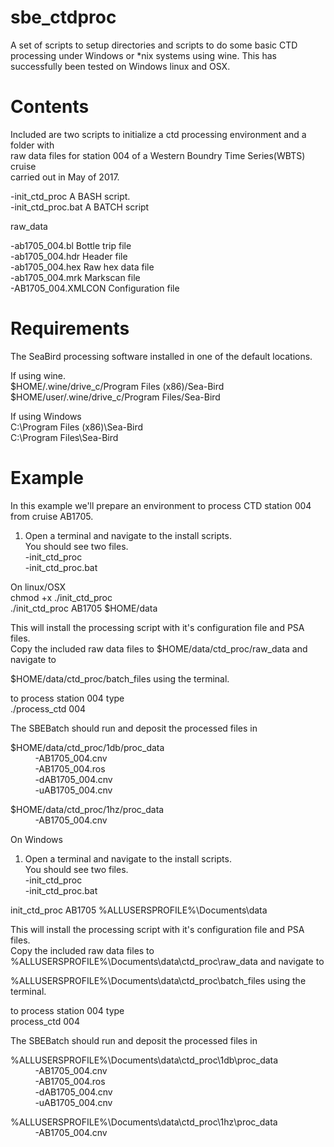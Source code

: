 # sbe_ctdproc
A set of scripts to setup directories and scripts to do some basic CTD processing under Windows or *nix systems using wine.
This has successfully been tested on Windows linux and OSX.

Contents
========
Included are two scripts to initialize a ctd processing environment and a folder with<br>
raw data files for station 004 of a Western Boundry Time Series(WBTS) cruise<br>
carried out in May of 2017.<br>

-init_ctd_proc       A BASH script.<br>
-init_ctd_proc.bat   A BATCH script<br>


raw_data<br>

-ab1705_004.bl         Bottle trip file<br>
-ab1705_004.hdr        Header file<br>
-ab1705_004.hex        Raw hex data file<br>
-ab1705_004.mrk        Markscan file<br>
-AB1705_004.XMLCON     Configuration file<br>



Requirements
============

The SeaBird processing software installed in one of the default locations.<br>

If using wine.<br>
$HOME/.wine/drive_c/Program Files (x86)/Sea-Bird<br>
$HOME/user/.wine/drive_c/Program Files/Sea-Bird<br>

If using Windows<br>
C:\Program Files (x86)\Sea-Bird<br>
C:\Program Files\Sea-Bird<br>

Example
=======

In this example we'll prepare an environment to process CTD station 004 from cruise AB1705.<br>

1) Open a terminal and navigate to the install scripts.<br>
You should see two files.<br>
-init_ctd_proc<br>
-init_ctd_proc.bat<br>
   
On linux/OSX<br>
chmod +x ./init_ctd_proc<br>
./init_ctd_proc AB1705 $HOME/data<br>
   
This will install the processing script with it's configuration file and PSA files.<br>
Copy the included raw data files to $HOME/data/ctd_proc/raw_data and navigate to <br>
   
$HOME/data/ctd_proc/batch_files using the terminal.<br>
   
to process station 004 type<br>
./process_ctd 004<br>
   
The SBEBatch should run and deposit the processed files in<br>
   
$HOME/data/ctd_proc/1db/proc_data<br>
&nbsp;&nbsp;&nbsp;&nbsp;&nbsp;&nbsp;&nbsp;&nbsp;&nbsp;&nbsp;-AB1705_004.cnv<br>
&nbsp;&nbsp;&nbsp;&nbsp;&nbsp;&nbsp;&nbsp;&nbsp;&nbsp;&nbsp;-AB1705_004.ros<br>
&nbsp;&nbsp;&nbsp;&nbsp;&nbsp;&nbsp;&nbsp;&nbsp;&nbsp;&nbsp;-dAB1705_004.cnv<br>
&nbsp;&nbsp;&nbsp;&nbsp;&nbsp;&nbsp;&nbsp;&nbsp;&nbsp;&nbsp;-uAB1705_004.cnv<br>
   
$HOME/data/ctd_proc/1hz/proc_data<br>
&nbsp;&nbsp;&nbsp;&nbsp;&nbsp;&nbsp;&nbsp;&nbsp;&nbsp;&nbsp;-AB1705_004.cnv<br>
  
On Windows<br>

1) Open a terminal and navigate to the install scripts.<br>
You should see two files.<br>
-init_ctd_proc<br>
-init_ctd_proc.bat<br>

init_ctd_proc AB1705 %ALLUSERSPROFILE%\Documents\data

This will install the processing script with it's configuration file and PSA files.<br>
Copy the included raw data files to %ALLUSERSPROFILE%\Documents\data\ctd_proc\raw_data and navigate to <br>

%ALLUSERSPROFILE%\Documents\data\ctd_proc\batch_files using the terminal.<br>
   
to process station 004 type<br>
process_ctd 004<br>

The SBEBatch should run and deposit the processed files in<br>
   
%ALLUSERSPROFILE%\Documents\data\ctd_proc\1db\proc_data<br>
&nbsp;&nbsp;&nbsp;&nbsp;&nbsp;&nbsp;&nbsp;&nbsp;&nbsp;&nbsp;-AB1705_004.cnv<br>
&nbsp;&nbsp;&nbsp;&nbsp;&nbsp;&nbsp;&nbsp;&nbsp;&nbsp;&nbsp;-AB1705_004.ros<br>
&nbsp;&nbsp;&nbsp;&nbsp;&nbsp;&nbsp;&nbsp;&nbsp;&nbsp;&nbsp;-dAB1705_004.cnv<br>
&nbsp;&nbsp;&nbsp;&nbsp;&nbsp;&nbsp;&nbsp;&nbsp;&nbsp;&nbsp;-uAB1705_004.cnv<br>
   
%ALLUSERSPROFILE%\Documents\data\ctd_proc\1hz\proc_data<br>
&nbsp;&nbsp;&nbsp;&nbsp;&nbsp;&nbsp;&nbsp;&nbsp;&nbsp;&nbsp;-AB1705_004.cnv<br>


